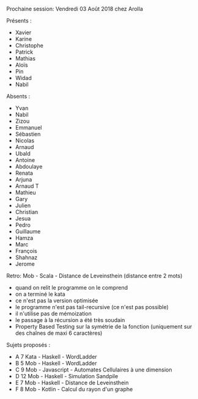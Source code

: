 Prochaine session: Vendredi 03 Août 2018 chez Arolla

Présents :
- Xavier
- Karine
- Christophe
- Patrick
- Mathias
- Aloïs
- Pin 
- Widad
- Nabil

Absents :
- Yvan
- Nabil
- Zizou
- Emmanuel
- Sébastien
- Nicolas
- Arnaud
- Ubald
- Antoine
- Abdoulaye
- Renata
- Arjuna
- Arnaud T
- Mathieu
- Gary
- Julien
- Christian
- Jesua
- Pedro
- Guillaume
- Hamza
- Marc
- François
- Shahnaz
- Jerome


Retro: Mob - Scala - Distance de Leveinsthein (distance entre 2 mots)
- quand on relit le programme on le comprend 
- on a terminé le kata
- ce n'est pas la version optimisée
- le programme n'est pas tail-recursive (ce n'est pas possible)
- il n'utilise pas de mémoization
- le passage à la récursion a été très soudain
- Property Based Testing sur la symétrie de la fonction (uniquement sur des chaînes de maxi 6 caractères)

Sujets proposés :
- A 7 Kata - Haskell - WordLadder
- B 5 Mob  - Haskell - WordLadder
- C 9 Mob  - Javascript - Automates Cellulaires à une dimension
- D 12 Mob  - Haskell - Simulation Sandpile
- E 7 Mob  - Haskell - Distance de Leveinsthein 
- F 8 Mob  - Kotlin - Calcul du rayon d'un graphe

